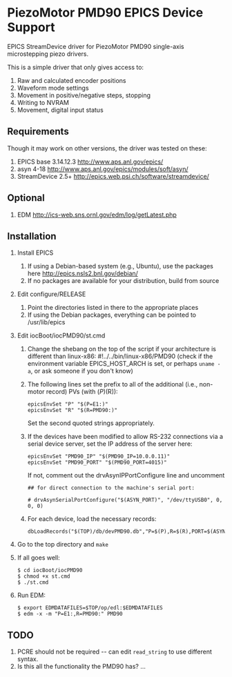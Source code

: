 PiezoMotor PMD90 EPICS Device Support
=====================================

EPICS StreamDevice driver for PiezoMotor PMD90 single-axis microstepping piezo drivers.

This is a simple driver that only gives access to:

1. Raw and calculated encoder positions
2. Waveform mode settings
3. Movement in positive/negative steps, stopping
4. Writing to NVRAM
5. Movement, digital input status

Requirements
------------

Though it may work on other versions, the driver was tested on these:

1. EPICS base 3.14.12.3 http://www.aps.anl.gov/epics/
2. asyn 4-18 http://www.aps.anl.gov/epics/modules/soft/asyn/
3. StreamDevice 2.5+ http://epics.web.psi.ch/software/streamdevice/

Optional
--------

1. EDM http://ics-web.sns.ornl.gov/edm/log/getLatest.php

Installation
------------

1. Install EPICS
    1. If using a Debian-based system (e.g., Ubuntu), use the packages here http://epics.nsls2.bnl.gov/debian/
    2. If no packages are available for your distribution, build from source
2. Edit configure/RELEASE
    1. Point the directories listed in there to the appropriate places
    2. If using the Debian packages, everything can be pointed to /usr/lib/epics
3. Edit iocBoot/iocPMD90/st.cmd
    1. Change the shebang on the top of the script if your architecture is different than linux-x86:
        #!../../bin/linux-x86/PMD90
        (check if the environment variable EPICS_HOST_ARCH is set, or perhaps `uname -a`, or ask someone if
         you don't know)
    2. The following lines set the prefix to all of the additional (i.e., non-motor record) PVs (with $(P)$(R)):
        ```
        epicsEnvSet "P" "$(P=E1:)"
        epicsEnvSet "R" "$(R=PMD90:)"
        ```
       Set the second quoted strings appropriately.
    3. If the devices have been modified to allow RS-232 connections via a serial device server, set the IP address of the server here:
        ```
        epicsEnvSet "PMD90_IP" "$(PMD90_IP=10.0.0.11)"
        epicsEnvSet "PMD90_PORT" "$(PMD90_PORT=4015)"
        ```

       If not, comment out the drvAsynIPPortConfigure line and uncomment
        ```
        ## for direct connection to the machine's serial port:

        # drvAsynSerialPortConfigure("$(ASYN_PORT)", "/dev/ttyUSB0", 0, 0, 0)
        ```
    4. For each device, load the necessary records:
        ```
        dbLoadRecords("$(TOP)/db/devPMD90.db","P=$(P),R=$(R),PORT=$(ASYN_PORT),A=0")
        ```

4. Go to the top directory and `make`
5. If all goes well:
    ```
    $ cd iocBoot/iocPMD90
    $ chmod +x st.cmd
    $ ./st.cmd
    ```

6. Run EDM:
    ```
    $ export EDMDATAFILES=$TOP/op/edl:$EDMDATAFILES
    $ edm -x -m "P=E1:,R=PMD90:" PMD90
    ```

TODO
----

1. PCRE should not be required -- can edit `read_string` to use different syntax.
2. Is this all the functionality the PMD90 has? ...
